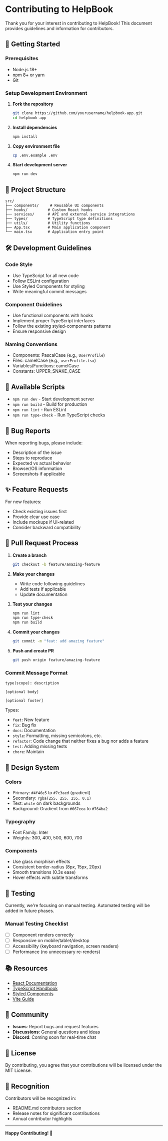 # Contributing to HelpBook

Thank you for your interest in contributing to HelpBook! This document provides guidelines and information for contributors.

## 🚀 Getting Started

### Prerequisites
- Node.js 18+ 
- npm 8+ or yarn
- Git

### Setup Development Environment

1. **Fork the repository**
   ```bash
   git clone https://github.com/yourusername/helpbook-app.git
   cd helpbook-app
   ```

2. **Install dependencies**
   ```bash
   npm install
   ```

3. **Copy environment file**
   ```bash
   cp .env.example .env
   ```

4. **Start development server**
   ```bash
   npm run dev
   ```

## 📁 Project Structure

```
src/
├── components/     # Reusable UI components
├── hooks/         # Custom React hooks
├── services/      # API and external service integrations
├── types/         # TypeScript type definitions
├── utils/         # Utility functions
├── App.tsx        # Main application component
└── main.tsx       # Application entry point
```

## 🛠️ Development Guidelines

### Code Style
- Use TypeScript for all new code
- Follow ESLint configuration
- Use Styled Components for styling
- Write meaningful commit messages

### Component Guidelines
- Use functional components with hooks
- Implement proper TypeScript interfaces
- Follow the existing styled-components patterns
- Ensure responsive design

### Naming Conventions
- Components: PascalCase (e.g., `UserProfile`)
- Files: camelCase (e.g., `userProfile.tsx`)
- Variables/Functions: camelCase
- Constants: UPPER_SNAKE_CASE

## 🔧 Available Scripts

- `npm run dev` - Start development server
- `npm run build` - Build for production
- `npm run lint` - Run ESLint
- `npm run type-check` - Run TypeScript checks

## 🐛 Bug Reports

When reporting bugs, please include:
- Description of the issue
- Steps to reproduce
- Expected vs actual behavior
- Browser/OS information
- Screenshots if applicable

## ✨ Feature Requests

For new features:
- Check existing issues first
- Provide clear use case
- Include mockups if UI-related
- Consider backward compatibility

## 📝 Pull Request Process

1. **Create a branch**
   ```bash
   git checkout -b feature/amazing-feature
   ```

2. **Make your changes**
   - Write code following guidelines
   - Add tests if applicable
   - Update documentation

3. **Test your changes**
   ```bash
   npm run lint
   npm run type-check
   npm run build
   ```

4. **Commit your changes**
   ```bash
   git commit -m "feat: add amazing feature"
   ```

5. **Push and create PR**
   ```bash
   git push origin feature/amazing-feature
   ```

### Commit Message Format
```
type(scope): description

[optional body]

[optional footer]
```

Types:
- `feat`: New feature
- `fix`: Bug fix
- `docs`: Documentation
- `style`: Formatting, missing semicolons, etc.
- `refactor`: Code change that neither fixes a bug nor adds a feature
- `test`: Adding missing tests
- `chore`: Maintain

## 🎨 Design System

### Colors
- Primary: `#4f46e5` to `#7c3aed` (gradient)
- Secondary: `rgba(255, 255, 255, 0.1)`
- Text: `white` on dark backgrounds
- Background: Gradient from `#667eea` to `#764ba2`

### Typography
- Font Family: Inter
- Weights: 300, 400, 500, 600, 700

### Components
- Use glass morphism effects
- Consistent border-radius (8px, 15px, 20px)
- Smooth transitions (0.3s ease)
- Hover effects with subtle transforms

## 🧪 Testing

Currently, we're focusing on manual testing. Automated testing will be added in future phases.

### Manual Testing Checklist
- [ ] Component renders correctly
- [ ] Responsive on mobile/tablet/desktop
- [ ] Accessibility (keyboard navigation, screen readers)
- [ ] Performance (no unnecessary re-renders)

## 📚 Resources

- [React Documentation](https://react.dev/)
- [TypeScript Handbook](https://www.typescriptlang.org/docs/)
- [Styled Components](https://styled-components.com/)
- [Vite Guide](https://vitejs.dev/guide/)

## 🤝 Community

- **Issues**: Report bugs and request features
- **Discussions**: General questions and ideas
- **Discord**: Coming soon for real-time chat

## 📄 License

By contributing, you agree that your contributions will be licensed under the MIT License.

## 🙏 Recognition

Contributors will be recognized in:
- README.md contributors section
- Release notes for significant contributions
- Annual contributor highlights

---

**Happy Contributing! 🎉**

